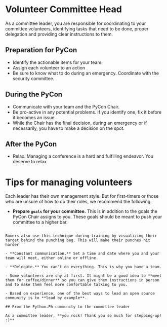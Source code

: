 # Volunteer Committee Head

As a committee leader, you are responsible for coordinating to your committee volunteers, identifying tasks that need to be done, proper delegation and providing clear instructions to them.

## Preparation for PyCon
- Identify the actionable items for your team.
- Assign each volunteer to an action
- Be sure to know what to do during an emergency. Coordinate with the security committee.

## During the PyCon
- Communicate with your team and the PyCon Chair.
- Be pro-active in any potential problems. If you identify one, fix it before it becomes an issue
- While the Chair has the final decision, during an emergency or if necessarily, you have to make a decision on the spot.

## After the PyCon
- Relax. Managing a conference is a hard and fulfilling endeavor. You deserve to relax


# Tips for managing volunteers

Each leader has their own management style. But for first-timers or those who are unsure of how to do their roles, we recommend the following:

- **Prepare `goals` for your committee.** This is in addition to the goals the PyCon Chair assigns to you. These goals should be meant to push your committee to a higher bar.

```This is a psychological trick where you set a target that is beyond the minimum. This will give you greater focus without compromising the minimum requirement.

Boxers also use this technique during training by visualizing their target behind the punching bag. This will make their punches hit harder```

- **Constant communication.** Set a time and date where you and your team will meet, either online or offline.

- **Delegate.** You can't do everything. This is why you have a team.

- Some volunteers are shy at first. It might be a good idea to **meet them for coffee/dinner** so you can give them instructions in person and to make them feel more comfortable talking to you.

- Based on experience, one of the best ways to lead an open source community is to **lead by example**.

## From the Python.Ph community to the committee leader

As a committee leader, **you rock! Thank you so much for stepping-up! :)**
